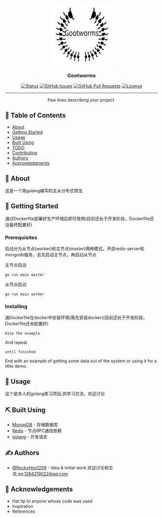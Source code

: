 <p align="center">
  <a href="" rel="noopener">
 <img width=200px height=200px src="./Gootworms.jpg" alt="Project logo"></a>
</p>

<h3 align="center">Gootworms</h3>

<div align="center">

[![Status](https://img.shields.io/badge/status-active-success.svg)]()
[![GitHub Issues](https://img.shields.io/github/issues/kylelobo/The-Documentation-Compendium.svg)](https://github.com/kylelobo/The-Documentation-Compendium/issues)
[![GitHub Pull Requests](https://img.shields.io/github/issues-pr/kylelobo/The-Documentation-Compendium.svg)](https://github.com/kylelobo/The-Documentation-Compendium/pulls)
[![License](https://img.shields.io/badge/license-MIT-blue.svg)](/LICENSE)

</div>

---

<p align="center"> Few lines describing your project.
    <br> 
</p>

## 📝 Table of Contents

- [About](#about)
- [Getting Started](#getting_started)
- [Usage](#usage)
- [Built Using](#built_using)
- [TODO](./TODO.md)
- [Contributing](../CONTRIBUTING.md)
- [Authors](#authors)
- [Acknowledgments](#acknowledgement)

## 🧐 About <a name = "about"></a>
这是一个用golang编写的主从分布式爬虫

## 🏁 Getting Started <a name = "getting_started"></a>

通过Dockerfile部署好生产环境后即可使用(目前还处于开发阶段，Dockerfile还没最终配置好)

### Prerequisites

启动分为从节点(worker)和主节点(master)两种模式。开启redis-server和mongodb服务，且先启动主节点，再启动从节点


主节点启动
```
go run main master
```

从节点启动
```
go run main worker
```


### Installing

通Dockerfile在docker中安装环境(需先安装docker)(目前还处于开发阶段，Dockerfile还未配置好)

```
Give the example
```

And repeat

```
until finished
```

End with an example of getting some data out of the system or using it for a little demo.


## 🎈 Usage <a name="usage"></a>

这个是本人的golang练习项目,供学习交流，欢迎讨论

## ⛏️ Built Using <a name = "built_using"></a>

- [MongoDB](https://www.mongodb.com/) - 存储数据库
- [Redis](https://expressjs.com/) - 节点RPC通信依赖
- [golang](https://vuejs.org/) - 开发语言


## ✍️ Authors <a name = "authors"></a>

- [@RockyHoo1209](https://github.com/RockyHoo1209) - Idea & Initial work
欢迎讨论和交流,qq:1284219022@qq.com

## 🎉 Acknowledgements <a name = "acknowledgement"></a>

- Hat tip to anyone whose code was used
- Inspiration
- References
